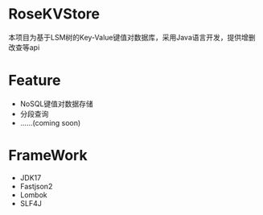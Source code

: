 # RoseKVStore
本项目为基于LSM树的Key-Value键值对数据库，采用Java语言开发，提供增删改查等api

# Feature
- NoSQL键值对数据存储
- 分段查询
- ......(coming soon)
# FrameWork
- JDK17
- Fastjson2
- Lombok
- SLF4J